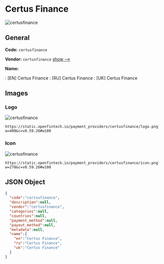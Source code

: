 
# Certus Finance 
![certusfinance](https://static.openfintech.io/payment_providers/certusfinance/logo.png?w=400&c=v0.59.26#w100)  

## General 
 
**Code:** `certusfinance` 
 
**Vendor:** `certusfinance` [show -->](/vendors/certusfinance/) 
 
**Name:** 
 
:	[EN] Certus Finance 
:	[RU] Certus Finance 
:	[UK] Certus Finance 
 

## Images 

### Logo 
 
![certusfinance](https://static.openfintech.io/payment_providers/certusfinance/logo.png?w=400&c=v0.59.26#w100)  

```
https://static.openfintech.io/payment_providers/certusfinance/logo.png?w=400&c=v0.59.26#w100
```  

### Icon 
 
![certusfinance](https://static.openfintech.io/payment_providers/certusfinance/icon.png?w=278&c=v0.59.26#w100)  

```
https://static.openfintech.io/payment_providers/certusfinance/icon.png?w=278&c=v0.59.26#w100
```  

## JSON Object 

```json
{
  "code":"certusfinance",
  "description":null,
  "vendor":"certusfinance",
  "categories":null,
  "countries":null,
  "payment_method":null,
  "payout_method":null,
  "metadata":null,
  "name":{
    "en":"Certus Finance",
    "ru":"Certus Finance",
    "uk":"Certus Finance"
  }
}
```  
